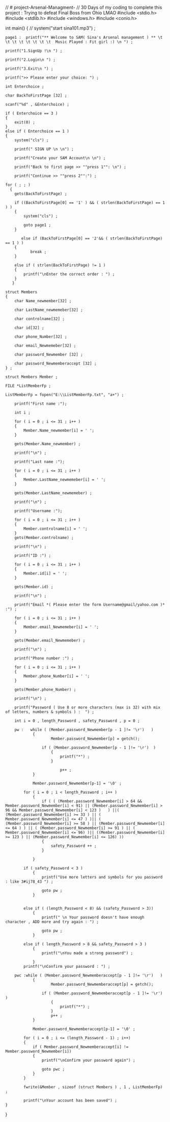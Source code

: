 // # project-Arsenal-Managment-
// 30 Days of my coding to complete this project  : Trying to defeat Final Boss from Ohio LMAO 
#include <stdio.h>
#include <stdlib.h>
#include <windows.h>
#include <conio.h>

int main()
{
   // system("start sina101.mp3") ;

    page1 :  printf("** Welcome to SAM( Sina's Arsenal management ) ** \t \t \t \t \t \t \t \t  Music Played : Fit girl :) \n ") ;

    printf("1.SignUp !\n ") ;

    printf("2.Login\n ") ;

    printf("3.Exit\n ") ;

    printf(">> Please enter your choice: ") ;

    int Enterchoice ;

    char BackToFirstPage [32] ;

    scanf("%d" , &Enterchoice) ;

    if ( Enterchoice == 3 )
    {
        exit(0) ;
    }
    else if ( Enterchoice == 1 )
    {
        system("cls") ;

        printf(" SIGN UP \n \n") ;

        printf("Create your SAM Account\n \n") ;

        printf("Back to first page >> ""press 1"": \n") ;

        printf("Continue >> ""press 2"":") ;

    for ( ; ; )
      {
        gets(BackToFirstPage) ;

        if ((BackToFirstPage[0] == '1' ) && ( strlen(BackToFirstPage) == 1 ) )
        {
            system("cls") ;

            goto page1 ;
        }

           else if (BackToFirstPage[0] == '2'&& ( strlen(BackToFirstPage) == 1 ) )
        {
               break ;
        }

        else if ( strlen(BackToFirstPage) != 1 )
        {
            printf("\nEnter the correct order : ") ;
        }
       }

    struct Members
    {
        char Name_newmember[32] ;

        char LastName_newmemeber[32] ;

        char controlname[32] ;

        char id[32] ;

        char phone_Number[32] ;

        char email_Newmemeber[32] ;

        char password_Newmember [32] ;

        char password_Newmemberaccept [32] ;
    } ;

    struct Members Member ;

    FILE *ListMemberFp ;

    ListMemberFp = fopen("E:\\ListMemberFp.txt", "a+") ;

        printf("First name :");

        int i ;

        for ( i = 0 ; i <= 31 ; i++ )
        {
            Member.Name_newmember[i] = ' ';
        }

        gets(Member.Name_newmember) ;

        printf("\n") ;

        printf("Last name :");

        for ( i = 0 ; i <= 31 ; i++ )
        {
            Member.LastName_newmemeber[i] = ' ';
        }

        gets(Member.LastName_newmemeber) ;

        printf("\n") ;

        printf("Username :");

        for ( i = 0 ; i <= 31 ; i++ )
        {
            Member.controlname[i] = ' ';
        }
        gets(Member.controlname) ;

        printf("\n") ;

        printf("ID :") ;

        for ( i = 0 ; i <= 31 ; i++ )
        {
            Member.id[i] = ' ';
        }

        gets(Member.id) ;

        printf("\n") ;

        printf("Email *( Please enter the form Username@gmail/yahoo.com )* :") ;

        for ( i = 0 ; i <= 31 ; i++ )
        {
            Member.email_Newmemeber[i] = ' ';
        }

        gets(Member.email_Newmemeber) ;

        printf("\n") ;

        printf("Phone number :") ;

        for ( i = 0 ; i <= 31 ; i++ )
        {
            Member.phone_Number[i] = ' ';
        }

        gets(Member.phone_Number) ;

        printf("\n") ;

        printf("Password ( Use 8 or more characters (max is 32) with mix of letters, numbers & symbols ) :  ") ;

        int i = 0 , length_Password , safety_Password , p = 0 ;

        pw :   while ( (Member.password_Newmember[p - 1 ]!= '\r')   )
                {
                        Member.password_Newmember[p] = getch();

                    if ( (Member.password_Newmember[p - 1 ]!= '\r')  )
                        {
                            printf("*") ;
                        }

                            p++ ;
                }

                Member.password_Newmember[p-1] = '\0' ;

            for ( i = 0 ; i < length_Password ; i++ )
                {
                    if ( ( (Member.password_Newmember[i] > 64 && Member.password_Newmember[i] < 91) || (Member.password_Newmember[i] > 96 && Member.password_Newmember[i] < 123 )   ) ||( (Member.password_Newmember[i] >= 33 ) || ( Member.password_Newmember[i] <= 47 ) )|| ( (Member.password_Newmember[i] >= 58 ) || (Member.password_Newmember[i] <= 64 ) ) || ( (Member.password_Newmember[i] >= 91 ) || ( Member.password_Newmember[i] <= 96) )|| ((Member.password_Newmember[i] >= 123 ) || (Member.password_Newmember[i] <= 126) ))
                    {
                        safety_Password ++ ;
                    }

                }

            if ( safety_Password < 3 )
                {
                    printf("Use more letters and symbols for you password : like 3#ij78_43 ") ;

                    goto pw ;
                }


            else if ( (length_Password < 8) && (safety_Password > 3))
                {
                    printf(" \n Your password doesn't have enough character , ADD more and try again : ") ;

                    goto pw ;
                }

            else if ( length_Password > 8 && safety_Password > 3 )
                {
                    printf("\nYou made a strong password") ;
                    
                }
            printf("\nConfirm your password : ") ;

        pwc :while ( (Member.password_Newmemberaccept[p - 1 ]!= '\r')   )
                {
                        Member.password_Newmemberaccept[p] = getch();

                    if ( (Member.password_Newmemberaccept[p - 1 ]!= '\r')  )
                        {
                            printf("*") ;
                        }
                        p++ ;
                }

                Member.password_Newmemberaccept[p-1] = '\0' ;

            for ( i = 0 ; i <= (length_Password - 1) ; i++)
            {
                if ( Member.password_Newmemberaccept[i] != Member.password_Newmember[i])
                {
                    printf("\nConfirm your password again") ;

                    goto pwc ;
                }
            }

            fwrite(&Member , sizeof (struct Members ) , 1 , ListMemberFp) ;

            printf("\nYour account has been saved") ;
    }







}

